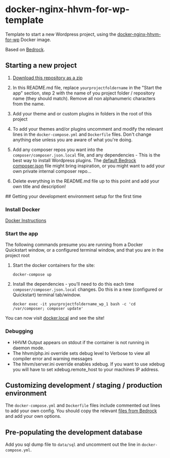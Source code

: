 # docker-nginx-hhvm-for-wp-template

Template to start a new Wordpress project, using the [docker-nginx-hhvm-for-wp](https://github.com/ocastastudios/docker-nginx-hhvm-for-wp) Docker image.

Based on [Bedrock](https://github.com/roots/bedrock).

## Starting a new project

1. [Download this repository as a zip](https://github.com/ocastastudios/docker-nginx-hhvm-for-wp-template/archive/master.zip)

2. In this README.md file, replace `yourprojectfoldername` in the "Start the app" section, step 2 with the name of you project folder / repository name (they should match). Remove all non alphanumeric characters from the name.

3. Add your theme and or custom plugins in folders in the root of this project

4. To add your themes and/or plugins uncomment and modify the relevant lines in the `docker-compose.yml` and `Dockerfile` files. Don't change anything else unless you are aware of what you're doing.

5. Add any composer repos you want into the `composer/composer.json.local` file, and any dependencies - This is the best way to install Wordpress plugins. The [default Bedrock composer.json](https://github.com/roots/bedrock/blob/master/composer.json) file might bring inspiration, or you might want to add your own private internal composer repo...

6. Delete everything in the README.md file up to this point and add your own title and description!

## Getting your development environment setup for the first time

### Install Docker

[Docker Instructions](https://gist.github.com/jsonfry/2b9a930905d8b7b83613)

### Start the app

The following commands presume you are running from a Docker Quickstart window, or a configured terminal window, and that you are in the project root

1. Start the docker containers for the site:

    `docker-compose up`

2. Install the dependencies - you'll need to do this each time `composer/composer.json.local` changes. Do this in a new (configured or Quickstart) terminal tab/window.

    `docker exec -it yourprojectfoldername_wp_1 bash -c 'cd /var/composer; composer update'`

You can now visit [docker.local](http://docker.local) and see the site!

### Debugging

- HHVM Output appears on stdout if the container is not running in daemon mode.
- The hhvm/php.ini override sets debug level to Verbose to view all compiler error and warning messages
- The hhvm/server.ini override enables xdebug. If you want to use xdebug you
will have to set xdebug.remote_host to your machines IP address.

## Customizing development / staging / production environment

The `docker-compose.yml` and `Dockerfile` files include commented out lines to add your own config. You should copy the relevant [files from Bedrock](https://github.com/roots/bedrock/tree/master/config/environments) and add your own options.

## Pre-populating the development database

Add you sql dump file to `data/sql` and uncomment out the line in `docker-compose.yml`.
